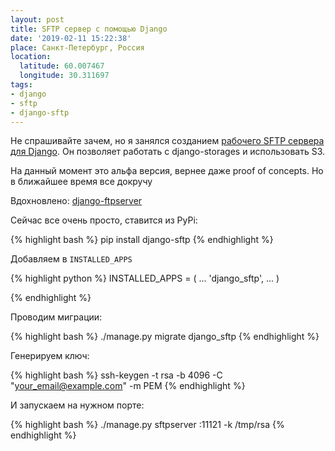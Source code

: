 ```yaml
---
layout: post
title: SFTP сервер с помощью Django
date: '2019-02-11 15:22:38'
place: Санкт-Петербург, Россия
location:
  latitude: 60.007467
  longitude: 30.311697
tags:
- django
- sftp
- django-sftp
---
```


Не спрашивайте зачем, но я занялся созданием [рабочего SFTP сервера для Django](https://github.com/vahaah/django-sftp). Он позволяет работать с django-storages и использовать S3.

На данный момент это альфа версия, вернее даже proof of concepts. Но в ближайшее время все докручу

Вдохновлено: [django-ftpserver](https://github.com/tokibito/django-ftpserver)

<!--more-->

Сейчас все очень просто, ставится из PyPi:

{% highlight bash %}
pip install django-sftp
{% endhighlight %}

Добавляем в `INSTALLED_APPS`

{% highlight python %}
INSTALLED_APPS = (
        ...
        'django_sftp',
        ...
    )

{% endhighlight %}

Проводим миграции:

{% highlight bash %}
./manage.py migrate django_sftp
{% endhighlight %}

Генерируем ключ:

{% highlight bash %}
ssh-keygen -t rsa -b 4096 -C "your_email@example.com" -m PEM
{% endhighlight %}

И запускаем на нужном порте:

{% highlight bash %}
./manage.py sftpserver :11121 -k /tmp/rsa
{% endhighlight %}